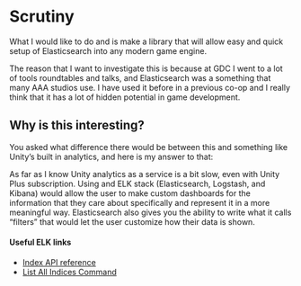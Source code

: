 # Scrutiny

What I would like to do and is make a library that will allow easy and quick setup of Elasticsearch into any modern game engine.

The reason that I want to investigate this is because at GDC I went to a lot of tools roundtables and talks, and Elasticsearch was a something that many AAA studios use. I have used it before in a previous co-op and I really think that it has a lot of hidden potential in game development.



## Why is this interesting?
You asked what difference there would be between this and something like Unity’s built in analytics, and here is my answer to that:

As far as I know Unity analytics as a service is a bit slow, even with Unity Plus subscription. Using and ELK stack (Elasticsearch, Logstash, and Kibana) would allow the user to make custom dashboards for the information that they care about specifically and represent it in a more meaningful way. Elasticsearch also gives you the ability to write what it calls “filters” that would let the user customize how their data is shown.


#### Useful ELK links

* [Index API reference](https://www.elastic.co/guide/en/elasticsearch/reference/current/docs-index_.html)
* [List All Indices Command](https://www.elastic.co/guide/en/elasticsearch/reference/current/_list_all_indices.html)
